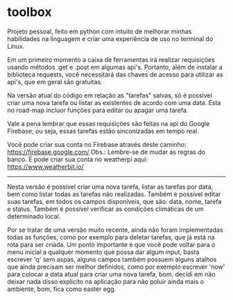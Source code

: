 # toolbox
Projeto pessoal, feito em python com intuito de melhorar minhas habilidades na linguagem e criar uma experiência de uso no terminal do Linux.

Em um primeiro momento a caixa de ferramentas irá realizar requisições usando métodos .get e .post em algumas api's. Portanto, além de instalar a biblioteca requests, você necessitará das chaves de acesso para utilizar as api's, que em geral são gratuitas.

Na versão atual do código em relação as "tarefas" salvas, só é possível criar uma nova tarefa ou listar as existentes de acordo com uma data. Esta no road-map incluor funções para editar ou apagar uma tarefa.

Vale a pena lembrar que essas requisições são feitas na api do Google Firebase, ou seja, essas tarefas estão sinconizadas em tempo real.

Você pode criar sua conta no Firebase através deste caminho: https://firebase.google.com/
Obs.: Lembre-se de mudar as regras do banco.
E pode criar sua conta no weatherpi aqui: https://www.weatherbit.io/

----------------------------------------------------------------------------------


Nesta versão é possível criar uma nova tarefa, listar as tarefas por data, bem como listar todas as tarefas não realizadas. Também é possível editar suas tarefas, em todos os campos disponíveis, que são: data, nome, tarefa e status. Também é possível verificar as condições climáticas de um determinado local.

Por se tratar de uma versão muito recente, ainda não foram implementadas todas as funções, como por exemplo para deletar tarefas, que já está na rota para ser criada.
Um ponto importante é que você pode voltar para o menu inicial a qualquer momento que possa dar algum input, basta escrever 'q' sem aspas, alguns campos também possuem alguns atalhos que ainda precisam ser melhor definidos, como por exemplo escrever 'now' para colocar a data atual para criar uma nova tarefa, bom, decidi em não deixar nada disso explicíto na aplicação para não poluir ainda mais o ambiente, bom, fica como easter egg.
